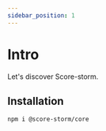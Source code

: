 ```yaml
---
sidebar_position: 1
---
```


# Intro

Let's discover Score-storm.

## Installation

```bash
npm i @score-storm/core
```
